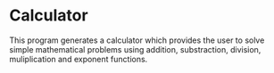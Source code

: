 # Calculator

This program generates a calculator which provides the user to solve simple mathematical problems using addition, substraction, division, muliplication and exponent functions. 
